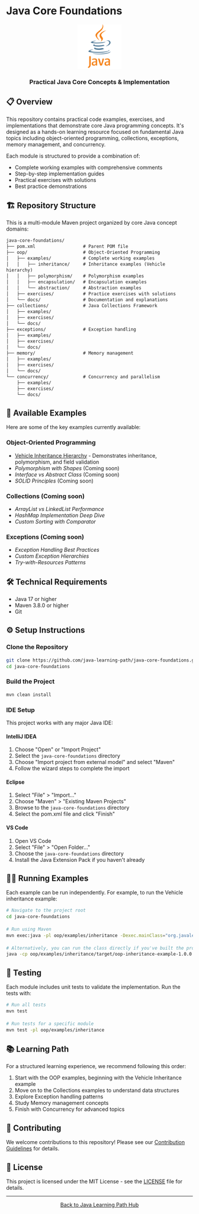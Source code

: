 # Java Core Foundations

<div align="center">
  <img src="https://raw.githubusercontent.com/github/explore/5b3600551e122a3277c2c5368af2ad5725ffa9a1/topics/java/java.png" alt="Java Logo" width="120">
  <h3>Practical Java Core Concepts & Implementation</h3>
</div>

## 📋 Overview

This repository contains practical code examples, exercises, and implementations that demonstrate core Java programming concepts. It's designed as a hands-on learning resource focused on fundamental Java topics including object-oriented programming, collections, exceptions, memory management, and concurrency.

Each module is structured to provide a combination of:
- Complete working examples with comprehensive comments
- Step-by-step implementation guides
- Practical exercises with solutions
- Best practice demonstrations

## 🏗️ Repository Structure

This is a multi-module Maven project organized by core Java concept domains:

```
java-core-foundations/
├── pom.xml                  # Parent POM file
├── oop/                     # Object-Oriented Programming
│   ├── examples/            # Complete working examples
│   │   ├── inheritance/     # Inheritance examples (Vehicle hierarchy)
│   │   ├── polymorphism/    # Polymorphism examples
│   │   ├── encapsulation/   # Encapsulation examples
│   │   └── abstraction/     # Abstraction examples
│   ├── exercises/           # Practice exercises with solutions
│   └── docs/                # Documentation and explanations
├── collections/             # Java Collections Framework
│   ├── examples/
│   ├── exercises/
│   └── docs/
├── exceptions/              # Exception handling
│   ├── examples/
│   ├── exercises/
│   └── docs/
├── memory/                  # Memory management
│   ├── examples/
│   ├── exercises/
│   └── docs/
└── concurrency/             # Concurrency and parallelism
    ├── examples/
    ├── exercises/
    └── docs/
```

## 🚀 Available Examples

Here are some of the key examples currently available:

### Object-Oriented Programming
- [Vehicle Inheritance Hierarchy](oop/examples/inheritance/) - Demonstrates inheritance, polymorphism, and field validation
- *Polymorphism with Shapes* (Coming soon)
- *Interface vs Abstract Class* (Coming soon)
- *SOLID Principles* (Coming soon)

### Collections (Coming soon)
- *ArrayList vs LinkedList Performance*
- *HashMap Implementation Deep Dive*
- *Custom Sorting with Comparator*

### Exceptions (Coming soon)
- *Exception Handling Best Practices*
- *Custom Exception Hierarchies*
- *Try-with-Resources Patterns*

## 🛠️ Technical Requirements

- Java 17 or higher
- Maven 3.8.0 or higher
- Git

## ⚙️ Setup Instructions

### Clone the Repository

```bash
git clone https://github.com/java-learning-path/java-core-foundations.git
cd java-core-foundations
```

### Build the Project

```bash
mvn clean install
```

### IDE Setup

This project works with any major Java IDE:

#### IntelliJ IDEA
1. Choose "Open" or "Import Project"
2. Select the `java-core-foundations` directory
3. Choose "Import project from external model" and select "Maven"
4. Follow the wizard steps to complete the import

#### Eclipse
1. Select "File" > "Import..."
2. Choose "Maven" > "Existing Maven Projects"
3. Browse to the `java-core-foundations` directory
4. Select the pom.xml file and click "Finish"

#### VS Code
1. Open VS Code
2. Select "File" > "Open Folder..."
3. Choose the `java-core-foundations` directory
4. Install the Java Extension Pack if you haven't already

## 🏃‍♂️ Running Examples

Each example can be run independently. For example, to run the Vehicle inheritance example:

```bash
# Navigate to the project root
cd java-core-foundations

# Run using Maven
mvn exec:java -pl oop/examples/inheritance -Dexec.mainClass="org.javalearning.core.oop.inheritance.basic.Main"

# Alternatively, you can run the class directly if you've built the project
java -cp oop/examples/inheritance/target/oop-inheritance-example-1.0.0.jar org.javalearning.core.oop.inheritance.basic.Main
```

## 🧪 Testing

Each module includes unit tests to validate the implementation. Run the tests with:

```bash
# Run all tests
mvn test

# Run tests for a specific module
mvn test -pl oop/examples/inheritance
```

## 📚 Learning Path

For a structured learning experience, we recommend following this order:

1. Start with the OOP examples, beginning with the Vehicle Inheritance example
2. Move on to the Collections examples to understand data structures
3. Explore Exception handling patterns
4. Study Memory management concepts
5. Finish with Concurrency for advanced topics

## 🤝 Contributing

We welcome contributions to this repository! Please see our [Contribution Guidelines](https://github.com/java-learning-path/java-learning-hub#contribution-guidelines) for details.

## 📝 License

This project is licensed under the MIT License - see the [LICENSE](LICENSE) file for details.

---

<div align="center">
  <p><a href="https://github.com/java-learning-path/java-learning-hub">Back to Java Learning Path Hub</a></p>
</div>

